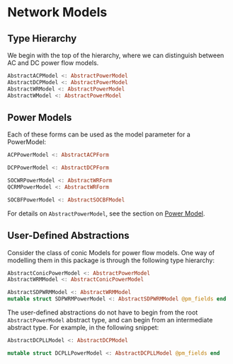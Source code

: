 # Network Models

## Type Hierarchy
We begin with the top of the hierarchy, where we can distinguish between AC and DC power flow models.
```julia
AbstractACPModel <: AbstractPowerModel
AbstractDCPModel <: AbstractPowerModel
AbstractWRModel <: AbstractPowerModel
AbstractWModel <: AbstractPowerModel
```

## Power Models
Each of these forms can be used as the model parameter for a PowerModel:
```julia
ACPPowerModel <: AbstractACPForm

DCPPowerModel <: AbstractDCPForm

SOCWRPowerModel <: AbstractWRForm
QCRMPowerModel <: AbstractWRForm

SOCBFPowerModel <: AbstractSOCBFModel
```

For details on `AbstractPowerModel`, see the section on [Power Model](@ref).

## User-Defined Abstractions

Consider the class of conic Models for power flow models. One way of modelling them in this package is through the following type hierarchy:
```julia
AbstractConicPowerModel <: AbstractPowerModel
AbstractWRMModel <: AbstractConicPowerModel

AbstractSDPWRMModel <: AbstractWRMModel
mutable struct SDPWRMPowerModel <: AbstractSDPWRMModel @pm_fields end
```

The user-defined abstractions do not have to begin from the root `AbstractPowerModel` abstract type, and can begin from an intermediate abstract type. For example, in the following snippet:
```julia
AbstractDCPLLModel <: AbstractDCPModel

mutable struct DCPLLPowerModel <: AbstractDCPLLModel @pm_fields end
```
